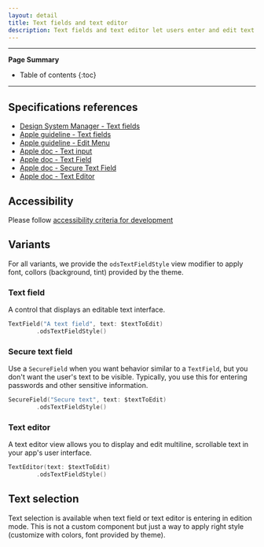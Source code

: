 ```yaml
---
layout: detail
title: Text fields and text editor
description: Text fields and text editor let users enter and edit text.
---
```


---

**Page Summary**

* Table of contents
{:toc}

---

## Specifications references

- [Design System Manager - Text fields](https://system.design.orange.com/0c1af118d/p/47d389-text-fields/b/461794)
- [Apple guideline - Text fields](https://developer.apple.com/design/human-interface-guidelines/components/selection-and-input/text-fields)
- [Apple guideline - Edit Menu](https://developer.apple.com/design/human-interface-guidelines/components/menus-and-actions/edit-menus)
- [Apple doc - Text input](https://developer.apple.com/documentation/swiftui/text-input-and-output)
- [Apple doc - Text Field](https://developer.apple.com/documentation/swiftui/textfield)
- [Apple doc - Secure Text Field](https://developer.apple.com/documentation/swiftui/securefield)
- [Apple doc - Text Editor](https://developer.apple.com/documentation/swiftui/i/texteditor)

## Accessibility

Please follow [accessibility criteria for development](https://a11y-guidelines.orange.com/en/mobile/ios/)

## Variants

For all variants, we provide the `odsTextFieldStyle` view modifier to apply font, collors (background, tint) provided by the theme. 

### Text field

A control that displays an editable text interface.

```swift
TextField("A text field", text: $textToEdit)
        .odsTextFieldStyle()
```

 ### Secure text field
 
Use a `SecureField` when you want behavior similar to a ``TextField``, but you don't want the user's text to be visible. Typically, you use this for entering passwords and other sensitive information.

```swift
SecureField("Secure text", text: $textToEdit)
        .odsTextFieldStyle()
```

### Text editor

A text editor view allows you to display and edit multiline, scrollable text in your app's user interface.

```swift
TextEditor(text: $textToEdit)
        .odsTextFieldStyle()
```

## Text selection

Text selection is available when text field or text editor is entering in edition mode. This is not a custom component but just a way to apply right style (customize with colors, font provided by theme).


